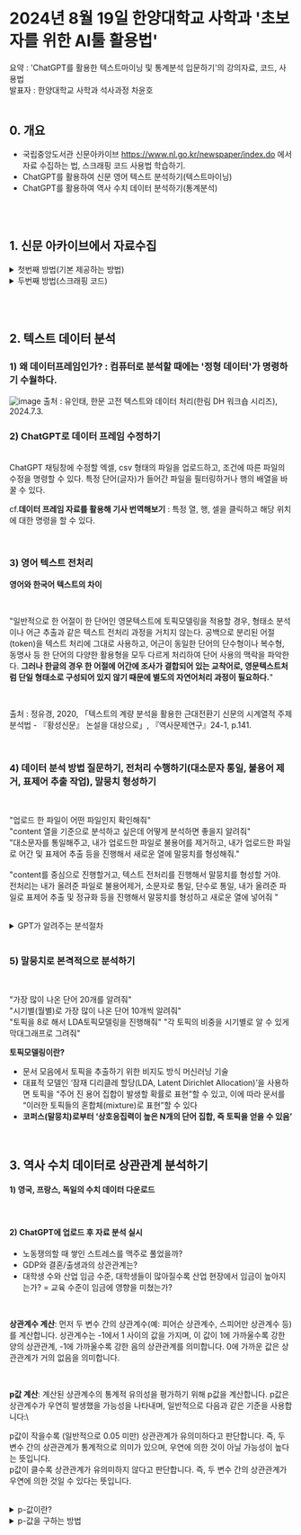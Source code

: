 # 2024년 8월 19일 한양대학교 사학과 '초보자를 위한 AI툴 활용법'
요약 : 'ChatGPT를 활용한 텍스트마이닝 및 통계분석 입문하기'의 강의자료, 코드, 사용법\
발표자 : 한양대학교 사학과 석사과정 차윤호
<br><br>

## 0. 개요
  
- 국립중앙도서관 신문아카이브 https://www.nl.go.kr/newspaper/index.do 에서 자료 수집하는 법, 스크래핑 코드 사용법 학습하기.
- ChatGPT를 활용하여 신문 영어 텍스트 분석하기(텍스트마이닝)
- ChatGPT를 활용하여 역사 수치 데이터 분석하기(통계분석)

<br><br>
## 1. 신문 아카이브에서 자료수집
<details>
  <summary>첫번째 방법(기본 제공하는 방법)</summary>
  
### 1) 신문 아카이브에서 제공하는 '신문브라우징'과 데이터 다운로드 
![image](https://github.com/user-attachments/assets/94da38e7-cdde-4906-a2a1-cc605f5ec056)
![image](https://github.com/user-attachments/assets/27b10222-93d9-4bfc-95ad-8311c1c6989b)
![제목 없음](https://github.com/user-attachments/assets/f89a93ac-d0c8-45a6-b0ce-c13856b3da5b)

  
</details>
<details>
  <summary>두번째 방법(스크래핑 코드)</summary>
  
### 2) 스크래핑 코드 사용법 
1. 본 깃허브 페이지 상단의 file 중 '신문아카이브_스크래핑_코드.ipynb' 클릭<br><br>
2. **'open in colab'** 클릭<br><br>
3. 좌측 파일 마크 클릭
- ![image](https://github.com/user-attachments/assets/3966fb80-75ec-4ca2-8700-bf466fd840a7)<br><br>
4. 차례대로 셀 실행 버튼 클릭(셀 하나가 완료되면 다음 셀 실행)
- ![image](https://github.com/user-attachments/assets/35c518c5-0637-40b2-96dc-62a17939dad7)<br><br>
5. 세 번째 셀에서 ID 입력할 때 스크래핑 할 신문 기사의 첫 아이디 입력 후 엔터, 마지막 아이디 입력 후 엔터

<div style="margin: 0 auto; width: fit-content;">

| 신문 제목 | 처음 아이디 | 마지막 아이디 |
|----------|----------|----------|
| 독립신문 영문판 | 00093088662 | 00093105675 |
| 대한매일신보 영문판 | 00093087842 | 00093088661 |
| Row 3, Column 1 | Row 3, Column 2 | Row 3, Column 3 |
| Row 4, Column 1 | Row 4, Column 2 | Row 4, Column 3 |

</div>

</details>

<br><br>
## 2. 텍스트 데이터 분석
### 1) **왜 데이터프레임인가?** : 컴퓨터로 분석할 때에는 '정형 데이터'가 명령하기 수월하다. 
![image](https://github.com/user-attachments/assets/0b2541d5-cbfe-4ac8-b64b-58bf2a7b1668)
출처 : 유인태, 한문 고전 텍스트와 데이터 처리(한림 DH 워크숍 시리즈), 2024.7.3.
<br>
### 2) ChatGPT로 **데이터 프레임** 수정하기 
<br>
  ChatGPT 채팅창에 수정할 엑셀, csv 형태의 파일을 업로드하고, 조건에 따른 파일의 수정을 명령할 수 있다. 특정 단어(글자)가 들어간 파일을 필터링하거나 행의 배열을 바꿀 수 있다.
<br>

cf.**데이터 프레임 자료를 활용해 기사 번역해보기** : 특정 열, 행, 셀을 클릭하고 해당 위치에 대한 명령을 할 수 있다.

<br>

### 3) 영어 텍스트 전처리
**영어와 한국어 텍스트의 차이**

<br>

  "일반적으로 한 어절이 한 단어인 영문텍스트에 토픽모델링을 적용할 경우, 형태소 분석이나 어근 추출과 같은 텍스트 전처리 과정을 거치지 않는다. 공백으로 분리된 어절(token)을 텍스트 처리에 그대로 사용하고, 어근이 동일한 단어의 단수형이나 복수형, 동명사 등 한 단어의 다양한 활용형을 모두 다르게 처리하여 단어 사용의 맥락을 파악한다. **그러나 한글의 경우 한 어절에 어간에 조사가 결합되어 있는 교착어로, 영문텍스트처럼 단일 형태소로 구성되어 있지 않기 때문에 별도의 자연어처리 과정이 필요하다.**"

<br>

출처 : 정유경, 2020, 「텍스트의 계량 분석을 활용한 근대전환기 신문의 시계열적 주제 분석법 - 『황성신문』 논설을 대상으로」, 『역사문제연구』24-1, p.141.

<br>

### 4) 데이터 분석 방법 질문하기, 전처리 수행하기(대소문자 통일, 불용어 제거, 표제어 추출 작업), 말뭉치 형성하기

<br>

"업로드 한 파일이 어떤 파일인지 확인해줘"\
"content 열을 기준으로 분석하고 싶은데 어떻게 분석하면 좋을지 알려줘"\
"대소문자를 통일해주고, 내가 업로드한 파일로 불용어를 제거하고, 내가 업로드한 파일로 어간 및 표제어 추출 등을 진행해서 새로운 열에 말뭉치를 형성해줘."\
<br>
"content를 중심으로 진행할거고, 텍스트 전처리를 진행해서 말뭉치를 형성할 거야.\
전처리는 내가 올려준 파일로 불용어제거, 소문자로 통일, 단수로 통일, 내가 올려준 파일로 표제어 추출 및 정규화 등을 진행해서 말뭉치를 형성하고 새로운 열에 넣어줘 "\
<br>

<details>
  <summary>GPT가 알려주는 분석절차</summary>
  
![image](https://github.com/user-attachments/assets/0d384bd6-dcd5-47b4-9cd6-47e7ac9175db)

</details>

<br>

### 5) 말뭉치로 본격적으로 분석하기 
<br>

"가장 많이 나온 단어 20개를 알려줘"\
"시기별(월별)로 가장 많이 나온 단어 10개씩 알려줘"\
"토픽을 8로 해서 LDA토픽모델링을 진행해줘"
"각 토픽의 비중을 시기별로 알 수 있게 막대그래프로 그려줘"
<br>

**토픽모델링이란?**
- 문서 모음에서 토픽을 추출하기 위한 비지도 방식 머신러닝 기술
- 대표적 모델인 ‘잠재 디리클레 할당(LDA, Latent Dirichlet Allocation)’을 사용하면 토픽을 “주어 진 용어 집합이 발생할 확률로 표현”할 수 있고, 이에 따라 문서를 “이러한 토픽들의 혼합체(mixture)로 표현”할 수 있다
- **코퍼스(말뭉치)로부터 ‘상호응집력이 높은 N개의 단어 집합, 즉 토픽을 얻을 수 있음’**

<br>


## 3. 역사 수치 데이터로 상관관계 분석하기
#### 1) 영국, 프랑스, 독일의 수치 데이터 다운로드
<br>

#### 2) ChatGPT에 업로드 후 자료 분석 실시

- 노동쟁의할 때 쌓인 스트레스를 맥주로 풀었을까?
- GDP와 결혼/출생과의 상관관계는?
- 대학생 수와 산업 임금 수준, 대학생들이 많아질수록 산업 현장에서 임금이 높아지는가? = 교육 수준이 임금에 영향을 미쳤는가?
<br>

**상관계수 계산**: 먼저 두 변수 간의 상관계수(예: 피어슨 상관계수, 스피어만 상관계수 등)를 계산합니다. 상관계수는 -1에서 1 사이의 값을 가지며, 이 값이 1에 가까울수록 강한 양의 상관관계, -1에 가까울수록 강한 음의 상관관계를 의미합니다. 0에 가까운 값은 상관관계가 거의 없음을 의미합니다.

<br>

**p값 계산**: 계산된 상관계수의 통계적 유의성을 평가하기 위해 p값을 계산합니다. p값은 상관계수가 우연히 발생했을 가능성을 나타내며, 일반적으로 다음과 같은 기준을 사용합니다:\

p값이 작을수록 (일반적으로 0.05 미만) 상관관계가 유의미하다고 판단합니다. 즉, 두 변수 간의 상관관계가 통계적으로 의미가 있으며, 우연에 의한 것이 아닐 가능성이 높다는 뜻입니다.\
p값이 클수록 상관관계가 유의미하지 않다고 판단합니다. 즉, 두 변수 간의 상관관계가 우연에 의한 것일 수 있다는 뜻입니다.\
<br>

<details>
  <summary>p-값이란?</summary>

사회과학에서 p값(p-value)은 통계적 가설 검정에서 매우 중요한 개념입니다. p값은 주어진 데이터가 귀무가설(null hypothesis)이 참일 때 관찰된 통계량 또는 더 극단적인 값이 나올 확률을 의미합니다. 이 개념을 이해하기 위해 몇 가지 중요한 용어와 개념을 알아야 합니다.

1. 귀무가설과 대립가설\
귀무가설 (H0): 연구에서 검정하고자 하는 기본 가설로, 일반적으로 "효과가 없다"거나 "차이가 없다"는 가정을 의미합니다. 예를 들어, "교육 프로그램이 학생들의 성적에 영향을 미치지 않는다"는 가설이 귀무가설이 될 수 있습니다.\
대립가설 (H1): 귀무가설에 대립하는 가설로, 연구자가 실제로 검증하고자 하는 가설입니다. 예를 들어, "교육 프로그램이 학생들의 성적에 긍정적인 영향을 미친다"는 가설이 대립가설이 될 수 있습니다.<br>
2. p값의 의미\
p값은 귀무가설이 참이라는 전제하에, 현재 관찰된 데이터 또는 더 극단적인 결과가 발생할 확률을 나타냅니다.\
p값이 작을수록 관찰된 데이터가 귀무가설을 지지하지 않는다는 증거가 강해집니다. 즉, 대립가설이 맞을 가능성이 커집니다.<br>
3. 유의수준 (α)\
사회과학에서 흔히 사용되는 유의수준(α)은 0.05입니다. 이는 연구자가 귀무가설을 기각할 기준점으로 설정한 값입니다.\
p값이 유의수준 α보다 작다면, 연구자는 귀무가설을 기각하고 대립가설을 채택합니다. 예를 들어, p값이 0.03이라면 이는 유의수준 0.05보다 작으므로 귀무가설을 기각할 수 있습니다.<br>
4. p값 해석\
**p값 < α (예: p < 0.05): 귀무가설을 기각하고 대립가설을 지지합니다. 연구 결과가 통계적으로 유의미하다고 결론짓습니다.**\
p값 ≥ α (예: p ≥ 0.05): 귀무가설을 기각할 충분한 증거가 없으므로 귀무가설을 유지합니다. 연구 결과가 통계적으로 유의미하지 않다고 결론짓습니다.<br>
5. p값의 한계\
p값은 귀무가설이 참일 때 특정 결과를 얻을 확률만을 알려줍니다. 그것이 대립가설이 참일 가능성을 직접적으로 알려주는 것은 아닙니다.\
p값이 작다고 해서 실제로 큰 효과가 있다는 의미는 아닙니다. 반대로, p값이 크다고 해서 효과가 전혀 없다는 의미도 아닙니다.\
p값은 표본 크기와도 관련이 있습니다. 큰 표본일수록 작은 효과도 유의미한 p값으로 나타날 수 있습니다.<br>
  
</details>
<details>
  <summary>p-값을 구하는 방법</summary>

p-값을 구하는 방법은 여러 가지가 있습니다. 상황에 따라 적합한 방법이 달라집니다:

**회귀분석**: 독립 변수와 종속 변수 간의 관계를 분석하고, 각 독립 변수의 회귀계수에 대한 p-값을 계산합니다. 이 방법은 특정 독립 변수가 종속 변수에 유의미한 영향을 미치는지 평가할 때 유용합니다.

**T-검정 (T-test)**: 두 그룹 간의 평균 차이가 유의미한지 평가할 때 사용됩니다. 예를 들어, 특정 시점 전후의 맥주 소비량의 차이를 분석할 때 사용할 수 있습니다.

**ANOVA (분산분석)**: 세 개 이상의 그룹 간의 평균 차이가 유의미한지 평가할 때 사용됩니다.

**카이제곱 검정 (Chi-square test)**: 범주형 데이터 간의 연관성을 평가할 때 사용됩니다.

**비모수 검정 (Non-parametric tests)**: 데이터가 정규분포를 따르지 않는 경우, Mann-Whitney U 검정이나 Wilcoxon Signed-Rank 검정 등을 사용하여 p-값을 계산할 수 있습니다.

**Pearson 상관계수**: 두 변수 간의 선형 관계의 강도와 방향을 나타내며, 이에 대한 p-값은 그 상관관계가 통계적으로 유의미한지 평가하기 위해 사용됩니다. 이는 회귀분석과는 다르며, 상관관계 분석에 해당합니다.

</details>



